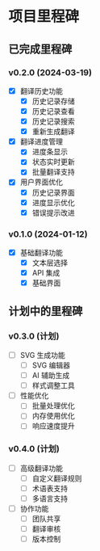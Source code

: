 # 项目里程碑

## 已完成里程碑

### v0.2.0 (2024-03-19)
- [x] 翻译历史功能
  - [x] 历史记录存储
  - [x] 历史记录查看
  - [x] 历史记录搜索
  - [x] 重新生成翻译
- [x] 翻译进度管理
  - [x] 进度条显示
  - [x] 状态实时更新
  - [x] 批量翻译支持
- [x] 用户界面优化
  - [x] 历史记录界面
  - [x] 进度显示优化
  - [x] 错误提示改进

### v0.1.0 (2024-01-12)
- [x] 基础翻译功能
  - [x] 文本层选择
  - [x] API 集成
  - [x] 基础界面

## 计划中的里程碑

### v0.3.0 (计划)
- [ ] SVG 生成功能
  - [ ] SVG 编辑器
  - [ ] AI 辅助生成
  - [ ] 样式调整工具
- [ ] 性能优化
  - [ ] 批量处理优化
  - [ ] 内存使用优化
  - [ ] 响应速度提升

### v0.4.0 (计划)
- [ ] 高级翻译功能
  - [ ] 自定义翻译规则
  - [ ] 术语表支持
  - [ ] 多语言支持
- [ ] 协作功能
  - [ ] 团队共享
  - [ ] 翻译审核
  - [ ] 版本控制 